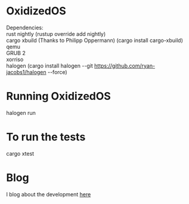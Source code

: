 # OxidizedOS


Dependencies:  
rust nightly (rustup override add nightly)  
cargo xbuild (Thanks to Philipp Oppermann) (cargo install cargo-xbuild)  
qemu  
GRUB 2  
xorriso  
halogen (cargo install halogen --git https://github.com/ryan-jacobs1/halogen --force)

# Running OxidizedOS  
halogen run  

# To run the tests  
cargo xtest  

# Blog
I blog about the development [here](https://ryan-jacobs1.github.io/)
